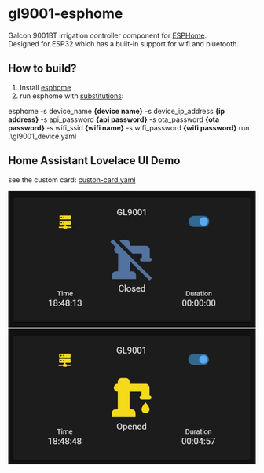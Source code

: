 # gl9001-esphome

Galcon 9001BT irrigation controller component for [ESPHome](https://esphome.io/index.html).  
Designed for ESP32 which has a built-in support for wifi and bluetooth.

## How to build?

1. Install [esphome](https://esphome.io/guides/installing_esphome.html)
2. run esphome with [substitutions](https://esphome.io/guides/configuration-types.html#substitutions):

esphome -s device_name **{device name}** -s device_ip_address **{ip address}** -s api_password **{api password}** -s ota_password **{ota password}** -s wifi_ssid **{wifi name}** -s wifi_password **{wifi password}** run .\gl9001_device.yaml

## Home Assistant Lovelace UI Demo  
see the custom card: [custon-card.yaml](/lovelace/custon-card.yaml)  

![Faucet closed](/lovelace/screenshots/Closed.jpg)  
![Faucet opened](/lovelace/screenshots/Opened.jpg)  
